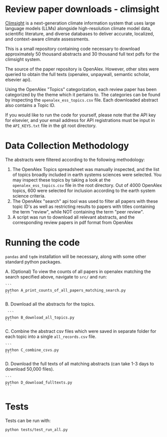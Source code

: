 # Review paper downloads - climsight

[Climsight](https://github.com/CliDyn/climsight) is a next-generation climate information system that uses large language models (LLMs) alongside high-resolution climate model data, scientific literature, and diverse databases to deliver accurate, localized, and context-aware climate assessments. 

This is a small repository containing code necessary to download approximately 50 thousand abstracts and 30 thousand full text pdfs for the climsight system.

The source of the paper repository is OpenAlex. However, other sites were queried to obtain the full texts (openalex, unpaywall, semantic scholar, elsevier api).

Using the OpenAlex "Topics" categorization, each review paper has been categorized by the theme which it pertains to. The categories can be found by inspecting the `openalex_ess_topics.csv` file. Each downloaded abstract also contains a Topic ID.

If you would like to run the code for yourself, please note that the API key for elsevier, and your email address for API registrations must be input in the `API_KEYS.txt` file in the git root directory.


# Data Collection Methodology
The abstracts were filtered according to the following methodology:

1. The OpenAlex Topics spreadsheet was manually inspected, and the list of topics broadly included in earth systems sciences were selected. You may inspect these topics by taking a look at the `openalex_ess_topics.csv` file in the root directory. Out of 4000 OpenAlex topics, 600 were selected for inclusion according to the earth system science criteria.
2. The OpenAlex "search" api tool was used to filter all papers with these topic ID's as well as restricting results to papers with titles containing the term "review", while NOT containing the term "peer review".
3. A script was run to download all relevant abstracts, and the corresponding review papers in pdf format from OpenAlex

# Running the code

`pandas` and `tqdm` installation will be necessary, along with some other standard python packages.

A. (Optional) To view the counts of all papers in openalex matching the search specified above, navigate to `src/` and run:

 	```
	python A_print_counts_of_all_papers_matching_search.py
	```


B. Download all the abstracts for the topics.

	 ```
	python B_download_all_topics.py
	```
 

C. Combine the abstract csv files which were saved in separate folder for each topic into a single `all_records.csv` file.

 	```
	python C_combine_csvs.py
	```


D. Download the full texts of all matching abstracts (can take 1-3 days to download 50,000 files).

 	```
	python D_download_fulltexts.py
	```


# Tests

Tests can be run with:
```
python tests/test_run_all.py
```
